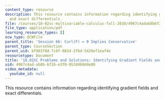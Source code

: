 ```yaml
---
content_type: resource
description: This resource contains information regarding identifying gradient fields
  and exact differentials.
file: /courses/18-02sc-multivariable-calculus-fall-2010/4967c4adab8b6f26e3f0952d460d4e80_MIT18_02SC_pb_66_comb.pdf
file_type: application/pdf
learning_resource_types: []
ocw_type: OCWFile
parent_title: 'Session 66: Curl(F) = 0 Implies Conservative'
parent_type: CourseSection
parent_uid: bf983f8d-7c6f-881d-2fbd-5426ef1eaf4e
resourcetype: Document
title: '18.02SC Problems and Solutions: Identifying Gradient Fields and Exact Differentials'
uid: 4967c4ad-ab8b-6f26-e3f0-952d460d4e80
video_metadata:
  youtube_id: null
---
```

This resource contains information regarding identifying gradient fields and exact differentials.

